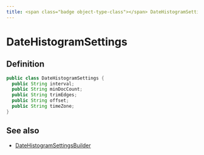 ```yaml
---
title: <span class="badge object-type-class"></span> DateHistogramSettings
---
```

# <span class="badge object-type-class"></span> DateHistogramSettings

## Definition

```java
public class DateHistogramSettings {
  public String interval;
  public String minDocCount;
  public String trimEdges;
  public String offset;
  public String timeZone;
}
```
## See also

 * <span class="badge builder"></span> [DateHistogramSettingsBuilder](./builder-DateHistogramSettingsBuilder.md)
